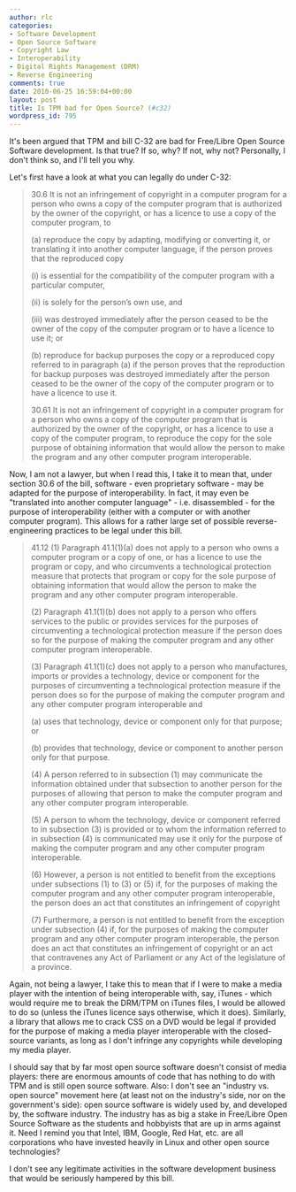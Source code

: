 ```yaml
---
author: rlc
categories:
- Software Development
- Open Source Software
- Copyright Law
- Interoperability
- Digital Rights Management (DRM)
- Reverse Engineering
comments: true
date: 2010-06-25 16:59:04+00:00
layout: post
title: Is TPM bad for Open Source? (#c32)
wordpress_id: 795
---
```


It's been argued that TPM and bill C-32 are bad for Free/Libre Open Source Software development. Is that true? If so, why? If not, why not? Personally, I don't think so, and I'll tell you why.

<!--more-->

Let's first have a look at what you can legally do under C-32:

<blockquote>30.6 It is not an infringement of copyright in a computer program for a person who owns a copy of the computer program that is authorized by the owner of the copyright, or has a licence to use a copy of the computer program, to<br/>

(a) reproduce the copy by adapting, modifying or converting it, or translating it into another computer language, if the person proves that the reproduced copy<br/>

(i) is essential for the compatibility of the computer program with a particular computer,<br/>

(ii) is solely for the person’s own use, and<br/>

(iii) was destroyed immediately after the person ceased to be the owner of the copy of the computer program or to have a licence to use it; or<br/>

(b) reproduce for backup purposes the copy or a reproduced copy referred to in paragraph (a) if the person proves that the reproduction for backup purposes was destroyed immediately after the person ceased to be the owner of the copy of the computer program or to have a licence to use it.<br/>

30.61 It is not an infringement of copyright in a computer program for a person who owns a copy of the computer program that is authorized by the owner of the copyright, or has a licence to use a copy of the computer program, to reproduce the copy for the sole purpose of obtaining information that would allow the person to make the program and any other computer program interoperable.

</blockquote>

Now, I am not a lawyer, but when I read this, I take it to mean that, under section 30.6 of the bill, software - even proprietary software - may be adapted for the purpose of interoperability. In fact, it may even be "translated into another computer language" - i.e. disassembled - for the purpose of interoperability (either with a computer or with another computer program). This allows for a rather large set of possible reverse-engineering practices to be legal under this bill.

<blockquote>41.12 (1) Paragraph 41.1(1)(a) does not apply to a person who owns a computer program or a copy of one, or has a licence to use the program or copy, and who circumvents a technological protection measure that protects that program or copy for the sole purpose of obtaining information that would allow the person to make the program and any other computer program interoperable.<br/>

(2) Paragraph 41.1(1)(b) does not apply to a person who offers services to the public or provides services for the purposes of circumventing a technological protection measure if the person does so for the purpose of making the computer program and any other computer program interoperable.<br/>

(3) Paragraph 41.1(1)(c) does not apply to a person who manufactures, imports or provides a technology, device or component for the purposes of circumventing a technological protection measure if the person does so for the purpose of making the computer program and any other computer program interoperable and<br/>

(a) uses that technology, device or component only for that purpose; or<br/>

(b) provides that technology, device or component to another person only for that purpose.<br/>

(4) A person referred to in subsection (1) may communicate the information obtained under that subsection to another person for the purposes of allowing that person to make the computer program and any other computer program interoperable.<br/>

(5) A person to whom the technology, device or component referred to in subsection (3) is provided or to whom the information referred to in subsection (4) is communicated may use it only for the purpose of making the computer program and any other computer program interoperable.<br/>

(6) However, a person is not entitled to benefit from the exceptions under subsections (1) to (3) or (5) if, for the purposes of making the computer program and any other computer program interoperable, the person does an act that constitutes an infringement of copyright<br/>

(7) Furthermore, a person is not entitled to benefit from the exception under subsection (4) if, for the purposes of making the computer program and any other computer program interoperable, the person does an act that constitutes an infringement of copyright or an act that contravenes any Act of Parliament or any Act of the legislature of a province.</blockquote>

Again, not being a lawyer, I take this to mean that if I were to make a media player with the intention of being interoperable with, say, iTunes - which would require me to break the DRM/TPM on iTunes files, I would be allowed to do so (unless the iTunes licence says otherwise, which it does). Similarly, a library that allows me to crack CSS on a DVD would be legal if provided for the purpose of making a media player interoperable with the closed-source variants, as long as I don't infringe any copyrights while developing my media player.

I should say that by far most open source software doesn't consist of media players: there are enormous amounts of code that has nothing to do with TPM and is still open source software. Also: I don't see an "industry vs. open source" movement here (at least not on the industry's side, nor on the government's side): open source software is widely used by, and developed by, the software industry. The industry has as big a stake in Free/Libre Open Source Software as the students and hobbyists that are up in arms against it. Need I remind you that Intel, IBM, Google, Red Hat, etc. are all corporations who have invested heavily in Linux and other open source technologies?

I don't see any legitimate activities in the software development business that would be seriously hampered by this bill.